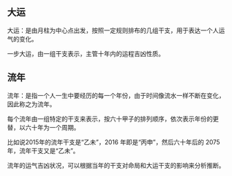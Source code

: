 ## 大运

大运：是由月柱为中心点出发，按照一定规则排布的几组干支，用于表达一个人运气的变化。

一步大运，由一组干支表示，主管十年内的运程吉凶性质。

## 流年

流年：是指一个人一生中要经历的每一个年份，由于时间像流水一样不断在变化，因此称之为流年。

每个流年由一组特定的干支来表示，按六十甲子的排列顺序，依次表示年份的更替，以六十年为一个周期。

比如说2015年的流年干支是“乙未”，2016 年即是“丙申”，然后六十年后的 2075年，流年干支又是“乙未”。

流年的运气吉凶状况，可以根据当年的干支对命局和大运干支的影响来分析推断。

